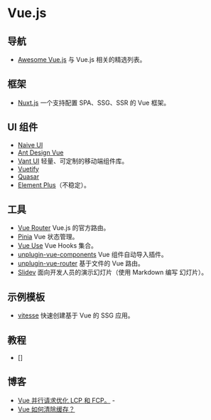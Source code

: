 # Vue.js

## 导航

- [Awesome Vue.js](https://github.com/vuejs/awesome-vue) 与 Vue.js 相关的精选列表。

## 框架

- [Nuxt.js](https://nuxt.com/) 一个支持配置 SPA、SSG、SSR 的 Vue 框架。

## UI 组件

- [Naive UI](https://www.naiveui.com/zh-CN/os-theme)
- [Ant Design Vue](https://github.com/vueComponent/ant-design-vue)
- [Vant UI](https://github.com/youzan/vant) 轻量、可定制的移动端组件库。
- [Vuetify](https://vuetifyjs.com/en/)
- [Quasar](https://quasar.dev/)
- [Element Plus](https://element-plus.org/zh-CN/)（不稳定）。

## 工具

- [Vue Router](https://router.vuejs.org/zh/) Vue.js 的官方路由。
- [Pinia](https://pinia.vuejs.org/) Vue 状态管理。
- [Vue Use](https://github.com/vueuse/vueuse) Vue Hooks 集合。
- [unplugin-vue-components](https://github.com/unplugin/unplugin-vue-components) Vue 组件自动导入插件。
- [unplugin-vue-router](https://github.com/posva/unplugin-vue-router) 基于文件的 Vue 路由。
- [Slidev](https://sli.dev/) 面向开发人员的演示幻灯片（使用 Markdown 编写 幻灯片）。

## 示例模板

- [vitesse](https://github.com/antfu/vitesse) 快速创建基于 Vue 的 SSG 应用。

## 教程

- []

## 博客

- [Vue 并行请求优化 LCP 和 FCP。](https://medium.com/@m.kiselyow/vue-js-parallel-fetching-improves-lcp-and-fcp-289f0898badc) -
- [Vue 如何清除缓存？](https://medium.com/@khalidoghli7/vue-3-velocity-the-cache-busting-blueprint-704cfa80ae3c)